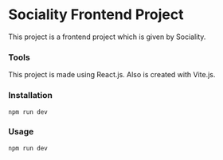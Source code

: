 # Sociality Frontend Project

This project is a frontend project which is given by Sociality.

### Tools

This project is made using React.js. Also is created with Vite.js.

### Installation

```
npm run dev
```

### Usage

```
npm run dev
```

